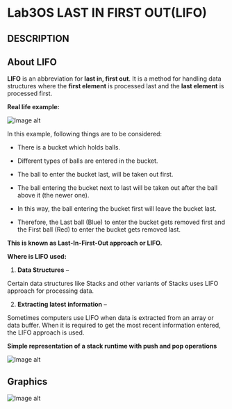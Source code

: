 # Lab3OS LAST IN FIRST OUT(LIFO)
## DESCRIPTION
## About LIFO

**LIFO** is an abbreviation for **last in, first out**. It is a method for handling data structures where the **first element** is processed last and the **last element** is processed first.

**Real life example:**

![Image alt](https://github.com/VovaMaybeNextTime/Lab3OS/blob/main/res/Graphics.png)

In this example, following things are to be considered:

- There is a bucket which holds balls.

- Different types of balls are entered in the bucket.

- The ball to enter the bucket last, will be taken out first.

- The ball entering the bucket next to last will be taken out after the ball above it (the newer one).

- In this way, the ball entering the bucket first will leave the bucket last.

- Therefore, the Last ball (Blue) to enter the bucket gets removed first and the First ball (Red) to enter the bucket gets removed last.


**This is known as Last-In-First-Out approach or LIFO.**


**Where is LIFO used:**

1) **Data Structures** –

Certain data structures like Stacks and other variants of Stacks uses LIFO approach for processing data.


2) **Extracting latest information** –

Sometimes computers use LIFO when data is extracted from an array or data buffer. When it is required to get the most recent information entered, the LIFO approach is used.


**Simple representation of a stack runtime with push and pop operations**

![Image alt](https://github.com/VovaMaybeNextTime/Lab3OS/blob/main/res/Graphics.png)


## Graphics

![Image alt](https://github.com/VovaMaybeNextTime/Lab3OS/blob/main/res/Graphics.png)
